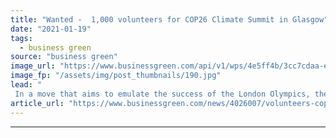 ```yaml
---
title: "Wanted -  1,000 volunteers for COP26 Climate Summit in Glasgow"
date: "2021-01-19"
tags: 
  - business green
source: "business green"
image_url: "https://www.businessgreen.com/api/v1/wps/4e5ff4b/3cc7cdaa-e3b9-435f-9a6e-b0cc21155dc7/5/4-Robert-Alston-COP26-volunteer-ambassador-COP077-185x114.jpg"
image_fp: "/assets/img/post_thumbnails/190.jpg"
lead: "
 In a move that aims to emulate the success of the London Olympics, the government is calling on the public to volunteer to help host the high profile COP26 Climate Summit in Glasgow this November ..."
article_url: "https://www.businessgreen.com/news/4026007/volunteers-cop26-climate-summit-glasgow"
---
```


---
